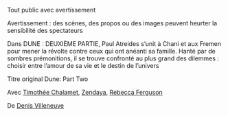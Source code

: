 Tout public avec avertissement

Avertissement : des scènes, des propos ou des images peuvent heurter la sensibilité des spectateurs

Dans DUNE : DEUXIÈME PARTIE, Paul Atreides s’unit à Chani et aux Fremen pour mener la révolte contre ceux qui ont anéanti sa famille. Hanté par de sombres prémonitions, il se trouve confronté au plus grand des dilemmes : choisir entre l’amour de sa vie et le destin de l’univers

Titre original Dune: Part Two

Avec [Timothée Chalamet](https://www.allocine.fr/personne/fichepersonne_gen_cpersonne=525421.html), [Zendaya](https://www.allocine.fr/personne/fichepersonne_gen_cpersonne=512064.html), [Rebecca Ferguson](https://www.allocine.fr/personne/fichepersonne_gen_cpersonne=599594.html)

De [Denis Villeneuve](https://www.allocine.fr/personne/fichepersonne_gen_cpersonne=27087.html)